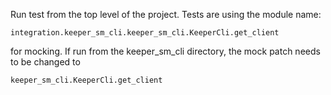 Run test from the top level of the project. Tests are using the module name:

    integration.keeper_sm_cli.keeper_sm_cli.KeeperCli.get_client

for mocking. If run from the keeper_sm_cli directory, the mock patch needs to be changed to

    keeper_sm_cli.KeeperCli.get_client